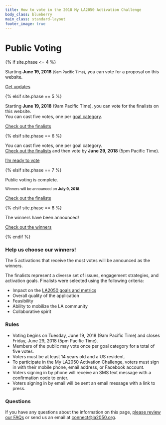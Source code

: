 ```yaml
---
title: How to vote in the 2018 My LA2050 Activation Challenge
body_class: blueberry
main_class: standard-layout
footer_image: true
---
```


# Public Voting

<div class="introduction" markdown="1">

{% if site.phase <= 4 %}

Starting **June 19, 2018** <small class="avoid-break">(9am Pacific Time)</small>, you can vote for a proposal on this website.

<p class="action" markdown="1">
  <a href="{{ site.mailing_list_url }}">Get updates</a>
</p>

{% elsif site.phase == 5 %}

Starting **June 19, 2018** (9am Pacific Time), you can vote for the finalists on this website.<br />You can cast five votes, one per [goal category](/about/#goals).

<p class="action" markdown="1">
  <a href="/finalists/">Check out the finalists</a>
</p>

{% elsif site.phase == 6 %}

You can cast five votes, one per goal category.<br /><a href="/finalists/" style="color: var(--primary-color)">Check out the finalists</a> and then vote by <strong>June 29, 2018</strong> (5pm Pacific Time).

<p class="action">
  <a href="{{ site.vote_url }}">I’m ready to vote</a>
</p>

{% elsif site.phase == 7 %}

Public voting is complete.

<small>
  Winners will be announced on 
  <span class="avoid-break">
    <strong>July 9, 2018</strong>.
  </span>
</small>

<p class="action" markdown="1">
  <a href="/finalists/">Check out the finalists</a>
</p>

{% elsif site.phase == 8 %}

The winners have been announced!

<p class="action" markdown="1">
  <a href="/winners/">Check out the winners</a>
</p>

{% endif %}

</div>

### Help us choose our winners!

The 5 activations that receive the most votes will be announced as the winners.

The finalists represent a diverse set of issues, engagement strategies, and activation goals. Finalists were selected using the following criteria:

* Impact on the [LA2050 goals and metrics](/about/#goals)
* Overall quality of the application
* Feasibility
* Ability to mobilize the LA community
* Collaborative spirit

### Rules

* Voting begins on Tuesday, June 19, 2018 (9am Pacific Time) and closes Friday, June 29, 2018 (5pm Pacific Time).
* Members of the public may vote once per goal category for a total of five votes.
* Voters must be at least 14 years old and a US resident.
* To participate in the My LA2050 Activation Challenge, voters must sign in with their mobile phone, email address, or Facebook account.
* Voters signing in by phone will receive an SMS text message with a confirmation code to enter.
* Voters signing in by email will be sent an email message with a link to press.

### Questions

If you have any questions about the information on this page, [please review our FAQs](/faqs) or send us an email at [connect@la2050.org](mailto:connect@la2050.org).

